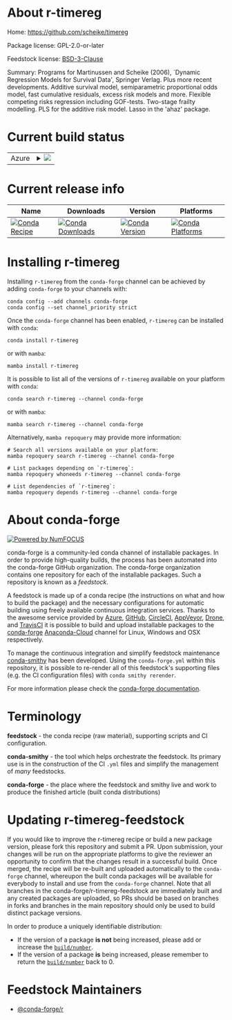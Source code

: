 About r-timereg
===============

Home: https://github.com/scheike/timereg

Package license: GPL-2.0-or-later

Feedstock license: [BSD-3-Clause](https://github.com/conda-forge/r-timereg-feedstock/blob/main/LICENSE.txt)

Summary: Programs for Martinussen and Scheike (2006), `Dynamic Regression Models for Survival Data', Springer Verlag.  Plus more recent developments. Additive survival model, semiparametric proportional odds model, fast cumulative residuals, excess risk models and more. Flexible competing risks regression including GOF-tests. Two-stage frailty modelling. PLS for the additive risk model. Lasso in the 'ahaz' package.

Current build status
====================


<table>
    
  <tr>
    <td>Azure</td>
    <td>
      <details>
        <summary>
          <a href="https://dev.azure.com/conda-forge/feedstock-builds/_build/latest?definitionId=1739&branchName=main">
            <img src="https://dev.azure.com/conda-forge/feedstock-builds/_apis/build/status/r-timereg-feedstock?branchName=main">
          </a>
        </summary>
        <table>
          <thead><tr><th>Variant</th><th>Status</th></tr></thead>
          <tbody><tr>
              <td>linux_64_r_base4.1</td>
              <td>
                <a href="https://dev.azure.com/conda-forge/feedstock-builds/_build/latest?definitionId=1739&branchName=main">
                  <img src="https://dev.azure.com/conda-forge/feedstock-builds/_apis/build/status/r-timereg-feedstock?branchName=main&jobName=linux&configuration=linux%20linux_64_r_base4.1" alt="variant">
                </a>
              </td>
            </tr><tr>
              <td>linux_64_r_base4.2</td>
              <td>
                <a href="https://dev.azure.com/conda-forge/feedstock-builds/_build/latest?definitionId=1739&branchName=main">
                  <img src="https://dev.azure.com/conda-forge/feedstock-builds/_apis/build/status/r-timereg-feedstock?branchName=main&jobName=linux&configuration=linux%20linux_64_r_base4.2" alt="variant">
                </a>
              </td>
            </tr><tr>
              <td>osx_64_r_base4.1</td>
              <td>
                <a href="https://dev.azure.com/conda-forge/feedstock-builds/_build/latest?definitionId=1739&branchName=main">
                  <img src="https://dev.azure.com/conda-forge/feedstock-builds/_apis/build/status/r-timereg-feedstock?branchName=main&jobName=osx&configuration=osx%20osx_64_r_base4.1" alt="variant">
                </a>
              </td>
            </tr><tr>
              <td>osx_64_r_base4.2</td>
              <td>
                <a href="https://dev.azure.com/conda-forge/feedstock-builds/_build/latest?definitionId=1739&branchName=main">
                  <img src="https://dev.azure.com/conda-forge/feedstock-builds/_apis/build/status/r-timereg-feedstock?branchName=main&jobName=osx&configuration=osx%20osx_64_r_base4.2" alt="variant">
                </a>
              </td>
            </tr><tr>
              <td>win_64</td>
              <td>
                <a href="https://dev.azure.com/conda-forge/feedstock-builds/_build/latest?definitionId=1739&branchName=main">
                  <img src="https://dev.azure.com/conda-forge/feedstock-builds/_apis/build/status/r-timereg-feedstock?branchName=main&jobName=win&configuration=win%20win_64_" alt="variant">
                </a>
              </td>
            </tr>
          </tbody>
        </table>
      </details>
    </td>
  </tr>
</table>

Current release info
====================

| Name | Downloads | Version | Platforms |
| --- | --- | --- | --- |
| [![Conda Recipe](https://img.shields.io/badge/recipe-r--timereg-green.svg)](https://anaconda.org/conda-forge/r-timereg) | [![Conda Downloads](https://img.shields.io/conda/dn/conda-forge/r-timereg.svg)](https://anaconda.org/conda-forge/r-timereg) | [![Conda Version](https://img.shields.io/conda/vn/conda-forge/r-timereg.svg)](https://anaconda.org/conda-forge/r-timereg) | [![Conda Platforms](https://img.shields.io/conda/pn/conda-forge/r-timereg.svg)](https://anaconda.org/conda-forge/r-timereg) |

Installing r-timereg
====================

Installing `r-timereg` from the `conda-forge` channel can be achieved by adding `conda-forge` to your channels with:

```
conda config --add channels conda-forge
conda config --set channel_priority strict
```

Once the `conda-forge` channel has been enabled, `r-timereg` can be installed with `conda`:

```
conda install r-timereg
```

or with `mamba`:

```
mamba install r-timereg
```

It is possible to list all of the versions of `r-timereg` available on your platform with `conda`:

```
conda search r-timereg --channel conda-forge
```

or with `mamba`:

```
mamba search r-timereg --channel conda-forge
```

Alternatively, `mamba repoquery` may provide more information:

```
# Search all versions available on your platform:
mamba repoquery search r-timereg --channel conda-forge

# List packages depending on `r-timereg`:
mamba repoquery whoneeds r-timereg --channel conda-forge

# List dependencies of `r-timereg`:
mamba repoquery depends r-timereg --channel conda-forge
```


About conda-forge
=================

[![Powered by
NumFOCUS](https://img.shields.io/badge/powered%20by-NumFOCUS-orange.svg?style=flat&colorA=E1523D&colorB=007D8A)](https://numfocus.org)

conda-forge is a community-led conda channel of installable packages.
In order to provide high-quality builds, the process has been automated into the
conda-forge GitHub organization. The conda-forge organization contains one repository
for each of the installable packages. Such a repository is known as a *feedstock*.

A feedstock is made up of a conda recipe (the instructions on what and how to build
the package) and the necessary configurations for automatic building using freely
available continuous integration services. Thanks to the awesome service provided by
[Azure](https://azure.microsoft.com/en-us/services/devops/), [GitHub](https://github.com/),
[CircleCI](https://circleci.com/), [AppVeyor](https://www.appveyor.com/),
[Drone](https://cloud.drone.io/welcome), and [TravisCI](https://travis-ci.com/)
it is possible to build and upload installable packages to the
[conda-forge](https://anaconda.org/conda-forge) [Anaconda-Cloud](https://anaconda.org/)
channel for Linux, Windows and OSX respectively.

To manage the continuous integration and simplify feedstock maintenance
[conda-smithy](https://github.com/conda-forge/conda-smithy) has been developed.
Using the ``conda-forge.yml`` within this repository, it is possible to re-render all of
this feedstock's supporting files (e.g. the CI configuration files) with ``conda smithy rerender``.

For more information please check the [conda-forge documentation](https://conda-forge.org/docs/).

Terminology
===========

**feedstock** - the conda recipe (raw material), supporting scripts and CI configuration.

**conda-smithy** - the tool which helps orchestrate the feedstock.
                   Its primary use is in the construction of the CI ``.yml`` files
                   and simplify the management of *many* feedstocks.

**conda-forge** - the place where the feedstock and smithy live and work to
                  produce the finished article (built conda distributions)


Updating r-timereg-feedstock
============================

If you would like to improve the r-timereg recipe or build a new
package version, please fork this repository and submit a PR. Upon submission,
your changes will be run on the appropriate platforms to give the reviewer an
opportunity to confirm that the changes result in a successful build. Once
merged, the recipe will be re-built and uploaded automatically to the
`conda-forge` channel, whereupon the built conda packages will be available for
everybody to install and use from the `conda-forge` channel.
Note that all branches in the conda-forge/r-timereg-feedstock are
immediately built and any created packages are uploaded, so PRs should be based
on branches in forks and branches in the main repository should only be used to
build distinct package versions.

In order to produce a uniquely identifiable distribution:
 * If the version of a package **is not** being increased, please add or increase
   the [``build/number``](https://docs.conda.io/projects/conda-build/en/latest/resources/define-metadata.html#build-number-and-string).
 * If the version of a package **is** being increased, please remember to return
   the [``build/number``](https://docs.conda.io/projects/conda-build/en/latest/resources/define-metadata.html#build-number-and-string)
   back to 0.

Feedstock Maintainers
=====================

* [@conda-forge/r](https://github.com/conda-forge/r/)

